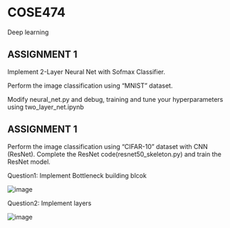 # COSE474
Deep learning

## ASSIGNMENT 1
Implement 2-Layer Neural Net with Sofmax Classifier.

Perform the image classification using “MNIST” dataset.

Modify neural_net.py and debug, training and tune your hyperparameters using two_layer_net.ipynb

## ASSIGNMENT 1
Perform the image classification using “CIFAR-10” dataset with CNN (ResNet). Complete the ResNet code(resnet50_skeleton.py) and train the ResNet model.

Question1: Implement Bottleneck building blcok 

![image](https://github.com/user-attachments/assets/8f80c0cb-c9a3-4a03-b75e-30479b89e3a6)

Question2: Implement layers

![image](https://github.com/user-attachments/assets/6082460c-680c-4aa0-bff5-7712d7dfeeec)
